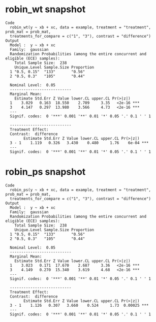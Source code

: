 # robin_wt snapshot

    Code
      robin_wt(y ~ xb + xc, data = example, treatment = "treatment", prob_mat = prob_mat,
      treatments_for_compare = c("1", "3"), contrast = "difference")
    Output
      Model :  y ~ xb + xc 
      Family:  gaussian 
      Randomization Probabilities (among the entire concurrent and eligible (ECE) samples): 
        Total Sample Size:  238 
        Unique.Level Sample.Size Proportion
      1 "0.5, 0.15"  "133"       "0.56"    
      2 "0.5, 0.3"   "105"       "0.44"    
      
      Nominal Level:  0.05 
      ---------------------------
      Marginal Mean: 
        Estimate Std.Err Z Value lower.CL upper.CL Pr(>|z|)    
      1    3.029   0.163  18.550    2.709     3.35   <2e-16 ***
      3    4.147   0.297  13.980    3.566     4.73   <2e-16 ***
      ---
      Signif. codes:  0 '***' 0.001 '**' 0.01 '*' 0.05 '.' 0.1 ' ' 1
      
      ---------------------------
      Treatment Effect: 
      Contrast:  difference 
            Estimate Std.Err Z Value lower.CL upper.CL Pr(>|z|)    
      3 - 1    1.119   0.326   3.430    0.480     1.76    6e-04 ***
      ---
      Signif. codes:  0 '***' 0.001 '**' 0.01 '*' 0.05 '.' 0.1 ' ' 1

# robin_ps snapshot

    Code
      robin_ps(y ~ xb + xc, data = example, treatment = "treatment", prob_mat = prob_mat,
      treatments_for_compare = c("1", "3"), contrast = "difference")
    Output
      Model :  y ~ xb + xc 
      Family:  gaussian 
      Randomization Probabilities (among the entire concurrent and eligible (ECE) samples): 
        Total Sample Size:  238 
        Unique.Level Sample.Size Proportion
      1 "0.5, 0.15"  "133"       "0.56"    
      2 "0.5, 0.3"   "105"       "0.44"    
      
      Nominal Level:  0.05 
      ---------------------------
      Marginal Mean: 
        Estimate Std.Err Z Value lower.CL upper.CL Pr(>|z|)    
      1    3.023   0.171  17.670    2.687     3.36   <2e-16 ***
      3    4.149   0.270  15.340    3.619     4.68   <2e-16 ***
      ---
      Signif. codes:  0 '***' 0.001 '**' 0.01 '*' 0.05 '.' 0.1 ' ' 1
      
      ---------------------------
      Treatment Effect: 
      Contrast:  difference 
            Estimate Std.Err Z Value lower.CL upper.CL Pr(>|z|)    
      3 - 1    1.126   0.307   3.660    0.524     1.73  0.00025 ***
      ---
      Signif. codes:  0 '***' 0.001 '**' 0.01 '*' 0.05 '.' 0.1 ' ' 1

